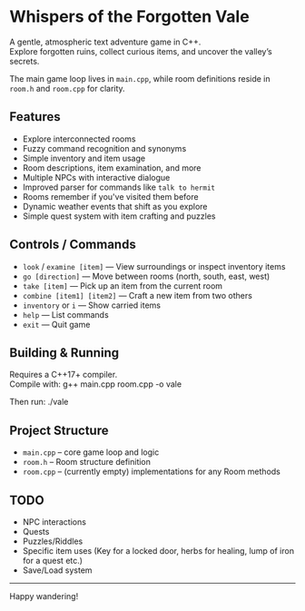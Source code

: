 # Whispers of the Forgotten Vale

A gentle, atmospheric text adventure game in C++.  
Explore forgotten ruins, collect curious items, and uncover the valley’s secrets.

The main game loop lives in `main.cpp`, while room definitions reside in `room.h`
and `room.cpp` for clarity.

## Features
- Explore interconnected rooms
- Fuzzy command recognition and synonyms
- Simple inventory and item usage
- Room descriptions, item examination, and more
- Multiple NPCs with interactive dialogue
- Improved parser for commands like `talk to hermit`
- Rooms remember if you've visited them before
- Dynamic weather events that shift as you explore
- Simple quest system with item crafting and puzzles

## Controls / Commands
- `look` / `examine [item]` — View surroundings or inspect inventory items
- `go [direction]` — Move between rooms (north, south, east, west)
- `take [item]` — Pick up an item from the current room
- `combine [item1] [item2]` — Craft a new item from two others
- `inventory` or `i` — Show carried items
- `help` — List commands
- `exit` — Quit game

## Building & Running
Requires a C++17+ compiler.  
Compile with: g++ main.cpp room.cpp -o vale

Then run: ./vale

## Project Structure
- `main.cpp` – core game loop and logic
- `room.h` – Room structure definition
- `room.cpp` – (currently empty) implementations for any Room methods

## TODO
- NPC interactions
- Quests
- Puzzles/Riddles
- Specific item uses (Key for a locked door, herbs for healing, lump of iron for a quest etc.)
- Save/Load system

---

Happy wandering!
